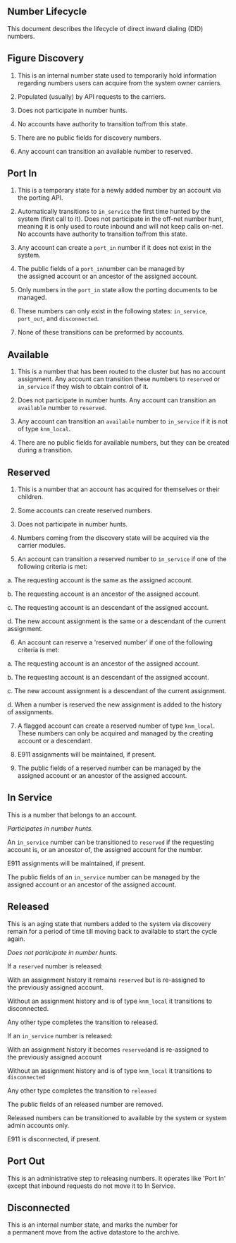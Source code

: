 ## Number Lifecycle



This document describes the lifecycle of direct inward dialing (DID) numbers.


## Figure Discovery

1. This is an internal number state used to temporarily hold information regarding numbers users can acquire from the system owner carriers.

2. Populated (usually) by API requests to the carriers.  

3. Does not participate in number hunts.

4. No accounts have authority to transition to/from this state.

5. There are no public fields for discovery numbers.

6. Any account can transition an available number to reserved.


## Port In

1. This is a temporary state for a newly added number by an account via the porting API.

2. Automatically transitions to `in_service` the first time hunted by the system (first call to it). Does not participate in the off-net number hunt, meaning it is only used to route inbound and will not keep calls on-net. No accounts have authority to transition to/from this state.

3. Any account can create a `port_in` number if it does not exist in the system.

4. The public fields of a `port_in`number can be managed by the assigned account or an ancestor of the assigned account.

5. Only numbers in the `port_in` state allow the porting documents to be managed.

6. These numbers can only exist in the following states: `in_service`, `port_out`, and `disconnected`. 

7. None of these transitions can be preformed by accounts.


## Available

1. This is a number that has been routed to the cluster but has no account assignment. Any account can transition these numbers to `reserved` or `in_service` if they wish to obtain control of it.  

2. Does not participate in number hunts. Any account can transition an `available` number to `reserved`.

3. Any account can transition an `available` number to `in_service` if it is not of type `knm_local`.

4. There are no public fields for available numbers, but they can be created during a transition.
  
  
## Reserved

1. This is a number that an account has acquired for themselves or their children.  

2. Some accounts can create reserved numbers.

3. Does not participate in number hunts.

4. Numbers coming from the discovery state will be acquired via the carrier modules.

5. An account can transition a reserved number to `in_service` if one of the following criteria is met:

  a. The requesting account is the same as the assigned account.

  b. The requesting account is an ancestor of the assigned account.

  c. The requesting account is an descendant of the assigned account.

  d. The new account assignment is the same or a descendant of the current assignment.


6. An account can reserve a 'reserved number' if one of the following criteria is met:

  a. The requesting account is an ancestor of the assigned account.

  b. The requesting account is an descendant of the assigned account.

  c. The new account assignment is a descendant of the current assignment.

  d. When a number is reserved the new assignment is added to the history of assignments.

7. A flagged account can create a reserved number of type `knm_local`. These numbers can only be acquired and managed by the creating account or a descendant.

8. E911 assignments will be maintained, if present.

9. The public fields of a reserved number can be managed by the assigned account or an ancestor of the assigned account.
  

## In Service

This is a number that belongs to an account.

*Participates in number hunts.*

An `in_service` number can be transitioned to `reserved` if the requesting account is, or an ancestor of, the assigned account for the number.

E911 assignments will be maintained, if present.

The public fields of an `in_service` number can be managed by the assigned account or an ancestor of the assigned account.


## Released

This is an aging state that numbers added to the system via discovery remain for a period of time till moving back to available to start the cycle again.

*Does not participate in number hunts.*

If a `reserved` number is released:

With an assignment history it remains `reserved` but is re-assigned to the previously assigned account.

Without an assignment history and is of type `knm_local` it transitions to disconnected.

Any other type completes the transition to released.

If an `in_service` number is released:

With an assignment history it becomes `reserved`and is re-assigned to the previously assigned account

Without an assignment history and is of type `knm_local` it transitions to `disconnected`

Any other type completes the transition to `released`

The public fields of an released number are removed.

Released numbers can be transitioned to  available by the system or system admin accounts only.

E911 is disconnected, if present.
  
  
## Port Out

This is an administrative step to releasing numbers. It operates like 'Port In' except that inbound requests do not move it to In Service.


## Disconnected
This is an internal number state, and marks the number for a permanent move from the active datastore to the archive.
 
